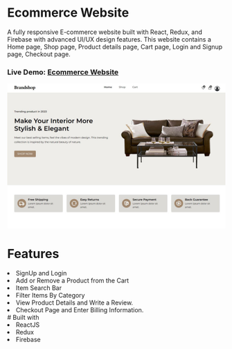 
# Ecommerce Website
A fully responsive E-commerce website built with React, Redux, and Firebase with advanced UI/UX design features. This website contains a Home page, Shop page, Product details page, Cart page, Login and Signup page, Checkout page.

### Live Demo: <a href="https://lily3214.github.io/ecommerce-react/" target="_blank" rel="nofollow">Ecommerce Website</a>

<p dir="auto"><a target="_blank" rel="noopener noreferrer nofollow" href="https://github.com/Lily3214/ecommerce-react/blob/main/src/assets/images/ecommerce.jpg2.JPG"><img src="https://github.com/Lily3214/ecommerce-react/blob/main/src/assets/images/ecommerce.jpg2.JPG" alt="image" style="max-width:100%"></a></p>


# Features
<li>
SignUp and Login
  </li>
  <li>
Add or Remove a Product from the Cart
  </li>
    <li>
Item Search Bar
  </li>
  <li>
Filter Items By Category
  </li>
   <li>
View Product Details and Write a Review.
  </li>
     <li>
Checkout Page and Enter Billing Information.
  </li>
# Built with
  <li>
ReactJS
  </li>
  <li>
Redux
  </li>
  <li>
Firebase
  </li>
